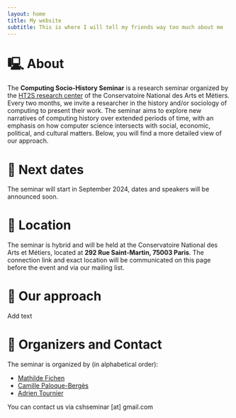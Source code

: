 ```yaml
---
layout: home
title: My website
subtitle: This is where I will tell my friends way too much about me
---
```


# 🖳 About

The **Computing Socio-History Seminar** is a research seminar organized by the [HT2S research center](https://technique-societe.cnam.fr/histoire-des-technosciences-en-societe-ht2s--913760.kjsp) of the Conservatoire National des Arts et Métiers. Every two months, we invite a researcher in the history and/or sociology of computing to present their work. The seminar aims to explore new narratives of computing history over extended periods of time, with an emphasis on how computer science intersects with social, economic, political, and cultural matters. Below, you will find a more detailed view of our approach.

# 📅 Next dates

The seminar will start in September 2024, dates and speakers will be announced soon. 

# 📍 Location 

The seminar is hybrid and will be held at the Conservatoire National des Arts et Métiers, located at **292 Rue Saint-Martin, 75003 Paris**. The connection link and exact location will be communicated on this page before the event and via our mailing list.

# 💭 Our approach

Add text


# 📧 Organizers and Contact

The seminar is organized by (in alphabetical order):
- [Mathilde Fichen](mathfichen@github.io)
- [Camille Paloque-Bergès](https://technique-societe.cnam.fr/camille-paloque-berges--836902.kjsp#/)
- [Adrien Tournier](https://technique-societe.cnam.fr/adrien-tournier--1455493.kjsp#/)

You can contact us via cshseminar [at] gmail.com
